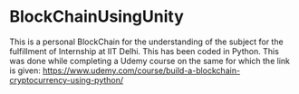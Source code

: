 # BlockChainUsingUnity

This is a personal BlockChain for the understanding of the subject for the fulfillment of Internship at IIT Delhi. This has been coded in Python. This was done while completing a Udemy course on the same for which the link is given: https://www.udemy.com/course/build-a-blockchain-cryptocurrency-using-python/
